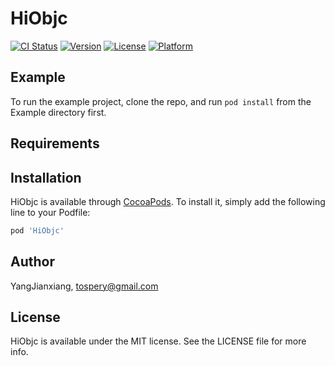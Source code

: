# HiObjc

[![CI Status](https://img.shields.io/travis/YangJianxiang/HiObjc.svg?style=flat)](https://travis-ci.org/YangJianxiang/HiObjc)
[![Version](https://img.shields.io/cocoapods/v/HiObjc.svg?style=flat)](https://cocoapods.org/pods/HiObjc)
[![License](https://img.shields.io/cocoapods/l/HiObjc.svg?style=flat)](https://cocoapods.org/pods/HiObjc)
[![Platform](https://img.shields.io/cocoapods/p/HiObjc.svg?style=flat)](https://cocoapods.org/pods/HiObjc)

## Example

To run the example project, clone the repo, and run `pod install` from the Example directory first.

## Requirements

## Installation

HiObjc is available through [CocoaPods](https://cocoapods.org). To install
it, simply add the following line to your Podfile:

```ruby
pod 'HiObjc'
```

## Author

YangJianxiang, tospery@gmail.com

## License

HiObjc is available under the MIT license. See the LICENSE file for more info.
